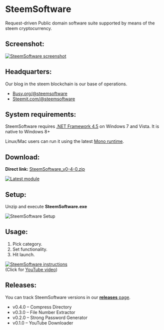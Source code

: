 # SteemSoftware

Request-driven Public domain software suite supported by means of the steem cryptocurrency.

## Screenshot:

[![SteemSoftware screenshot](https://i.imgsafe.org/03/0316213f2d.png  "SteemSoftware screenshot")](https://github.com/steemsoftware/steemsoftware/releases)

## Headquarters:

Our blog in the steem blockchain is our base of operations.

* [Busy.org/@steemsoftware](https://busy.org/@steemsoftware) 
* [Steemit.com/@steemsoftware](https://steemit.com/@steemsoftware)

## System requirements:

SteemSoftware requires [.NET Framework 4.5](https://www.microsoft.com/en-us/download/details.aspx?id=30653) on Windows 7 and Vista. It is native to Windows 8+

Linux/Mac users can run it using the latest [Mono runtime](https://www.mono-project.com/download/stable/).

## Download:

**Direct link:** [SteemSoftware_v0-4-0.zip](https://github.com/steemsoftware/steemsoftware/releases/download/v0.4.0/SteemSoftware_v0-4-0.zip)

[![Latest module](https://i.imgsafe.org/03/03161cda17.png)](https://github.com/steemsoftware/steemsoftware/releases/download/v0.4.0/SteemSoftware_v0-4-0.zip)

## Setup:

Unzip and execute **SteemSoftware.exe**

![SteemSoftware Setup](https://i.imgsafe.org/14/1487629ac1.png  "SteemSoftware Setup")

## Usage:

1. Pick category.
1. Set functionality.
1. Hit launch.

[![SteemSoftware instructions](http://img.youtube.com/vi/dw3e5vCD-Ew/0.jpg)](http://www.youtube.com/watch?v=dw3e5vCD-Ew "SteemSoftware instructions")  
(Click for [YouTube video](http://www.youtube.com/watch?v=dw3e5vCD-Ew "SteemSoftware Instructions"))

## Releases:

You can track SteemSoftware versions in our [**releases** page](https://github.com/steemsoftware/steemsoftware/releases).

* v0.4.0 – Compress Directory
* v0.3.0 – File Number Extractor
* v0.2.0 – Strong Password Generator
* v0.1.0 – YouTube Downloader